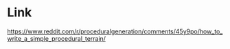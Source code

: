 # Link
https://www.reddit.com/r/proceduralgeneration/comments/45y9po/how_to_write_a_simple_procedural_terrain/
